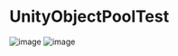 # UnityObjectPoolTest
![image](https://user-images.githubusercontent.com/7856518/181466512-c735b9f9-670d-4e4d-91df-ad7110d51c66.png)
![image](https://user-images.githubusercontent.com/7856518/181468012-a3e95616-1217-4058-82aa-56955dec76b3.png)

